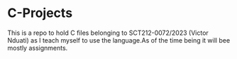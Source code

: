 # C-Projects
This is a repo to hold C files belonging to SCT212-0072/2023 (Victor Nduati) as I teach myself to use the language.As of the time being it will bee mostly assignments.
